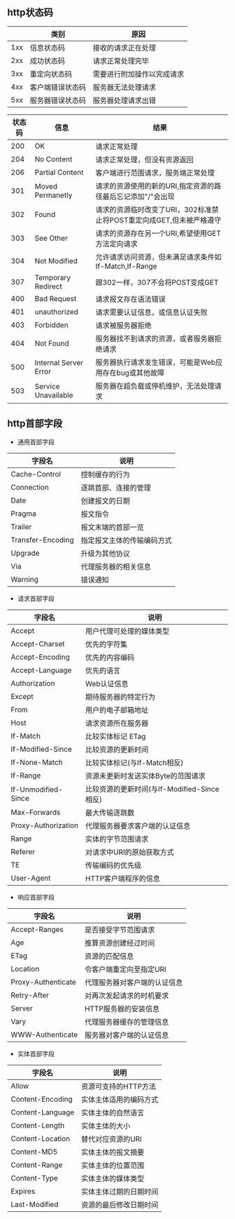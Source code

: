 ## http状态码

|      | 类别             | 原因                       |
| ---- | ---------------- | -------------------------- |
| 1xx  | 信息状态码       | 接收的请求正在处理         |
| 2xx  | 成功状态码       | 请求正常处理完毕           |
| 3xx  | 重定向状态码     | 需要进行附加操作以完成请求 |
| 4xx  | 客户端错误状态码 | 服务器无法处理请求         |
| 5xx  | 服务器错误状态码 | 服务器处理请求出错         |

| 状态码 | 信息                  | 结果                                                         |
| ------ | --------------------- | ------------------------------------------------------------ |
| 200    | OK                    | 请求正常处理                                                 |
| 204    | No Content            | 请求正常处理，但没有资源返回                                 |
| 206    | Partial Content       | 客户端进行范围请求，服务端正常处理                           |
| 301    | Moved Permanetly      | 请求的资源使用的新的URI,指定资源的路径最后忘记添加"/"会出现  |
| 302    | Found                 | 请求的资源临时改变了URI，302标准禁止将POST重定向成GET,但未被严格遵守 |
| 303    | See Other             | 请求的资源存在另一个URI,希望使用GET方法定向请求              |
| 304    | Not Modified          | 允许请求访问资源，但未满足请求条件如If-Match,If-Range        |
| 307    | Temporary Redirect    | 跟302一样，307不会将POST变成GET                              |
| 400    | Bad Request           | 请求报文存在语法错误                                         |
| 401    | unauthorized          | 请求需要认证信息，或信息认证失败                             |
| 403    | Forbidden             | 请求被服务器拒绝                                             |
| 404    | Not Found             | 服务器找不到请求的资源，或者服务器拒绝请求                   |
| 500    | Internal Server Error | 服务器执行请求发生错误，可能是Web应用存在bug或其他故障       |
| 503    | Service Unavailable   | 服务器在超负载或停机维护，无法处理请求                       |

## http首部字段

* 通用首部字段

| 字段名            | 说明                       |
| ----------------- | -------------------------- |
| Cache-Control     | 控制缓存的行为             |
| Connection        | 逐跳首部、连接的管理       |
| Date              | 创建报文的日期             |
| Pragma            | 报文指令                   |
| Trailer           | 报文末端的首部一览         |
| Transfer-Encoding | 指定报文主体的传输编码方式 |
| Upgrade           | 升级为其他协议             |
| Via               | 代理服务器的相关信息       |
| Warning           | 错误通知                   |

* 请求首部字段

| 字段名              | 说明                                        |
| ------------------- | ------------------------------------------- |
| Accept              | 用户代理可处理的媒体类型                    |
| Accept-Charset      | 优先的字符集                                |
| Accept-Encoding     | 优先的内容编码                              |
| Accept-Language     | 优先的语言                                  |
| Authorization       | Web认证信息                                 |
| Except              | 期待服务器的特定行为                        |
| From                | 用户的电子邮箱地址                          |
| Host                | 请求资源所在服务器                          |
| If-Match            | 比较实体标记 ETag                           |
| If-Modified-Since   | 比较资源的更新时间                          |
| If-None-Match       | 比较实体标记(与If-Match相反)                |
| If-Range            | 资源未更新时发送实体Byte的范围请求          |
| If-Unmodified-Since | 比较资源的更新时间(与If-Modified-Since相反) |
| Max-Forwards        | 最大传输逐跳数                              |
| Proxy-Authorization | 代理服务器要求客户端的认证信息              |
| Range               | 实体的字节范围请求                          |
| Referer             | 对请求中URI的原始获取方式                   |
| TE                  | 传输编码的优先级                            |
| User-Agent          | HTTP客户端程序的信息                        |

* 响应首部字段

| 字段名             | 说明                         |
| ------------------ | ---------------------------- |
| Accept-Ranges      | 是否接受字节范围请求         |
| Age                | 推算资源创建经过时间         |
| ETag               | 资源的匹配信息               |
| Location           | 令客户端重定向至指定URI      |
| Proxy-Authenticate | 代理服务器对客户端的认证信息 |
| Retry-After        | 对再次发起请求的时机要求     |
| Server             | HTTP服务器的安装信息         |
| Vary               | 代理服务器缓存的管理信息     |
| WWW-Authenticate   | 服务器对客户端的认证信息     |

* 实体首部字段

| 字段名           | 说明                   |
| ---------------- | ---------------------- |
| Allow            | 资源可支持的HTTP方法   |
| Content-Encoding | 实体主体适用的编码方式 |
| Content-Language | 实体主体的自然语言     |
| Content-Length   | 实体主体的大小         |
| Content-Location | 替代对应资源的URI      |
| Content-MD5      | 实体主体的报文摘要     |
| Content-Range    | 实体主体的位置范围     |
| Content-Type     | 实体主体的媒体类型     |
| Expires          | 实体主体过期的日期时间 |
| Last-Modified    | 资源的最后修改日期时间 |

